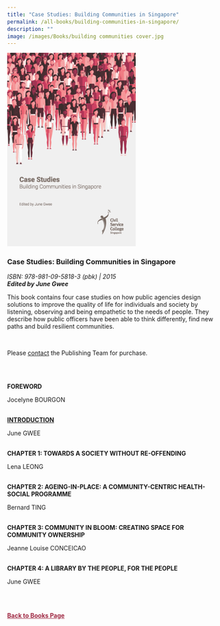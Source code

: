 ```yaml
---
title: "Case Studies: Building Communities in Singapore"
permalink: /all-books/building-communities-in-singapore/
description: ""
image: /images/Books/building communities cover.jpg
---
```

<style>

#book1 img	
{
width:300px;	
}

.button1 a
{
	color: #9f2943;
	font-weight:bold;
}

#chapter1,#chapter2, #chapter3,#chapter4, #foreword,#introduction
{
margin-top:30px;	
}
	
.back a
{
	color: #9f2943;
	font-weight: bold;
}	

	
</style>

<div id="book1">
<img src="/images/Books/building%20communities%20cover.jpg">
</div>	

<h3>Case Studies: Building Communities in Singapore</h3>
<i>ISBN: 978-981-09-5818-3 (pbk) | 2015</i><br>
<b><i>Edited by June Gwee</i></b>

<p>This book contains four case studies on how public agencies design solutions to improve the quality of life for individuals and society by listening, observing and being empathetic to the needs of people. They describe how public officers have been able to think differently, find new paths and build resilient communities.</p>
<br>
<p>Please <a target="_blank" href="https://go.gov.sg/csc-knowledge-enquiry">contact</a> the Publishing Team for purchase.</p>
<br>
<div id="foreword">
<p><b>FOREWORD</b></p>
Jocelyne BOURGON
</div>

<div id="introduction">
	<p><b><a target="_blank" href="/files/csc_case%20studies_building%20communities%20in%20singapore_intro.pdf">INTRODUCTION</a></b></p>
June GWEE
</div>


<div id="chapter1">
<p><b>CHAPTER 1: TOWARDS A SOCIETY WITHOUT RE-OFFENDING</b></p>
Lena LEONG
</div>

<div id="chapter2">
<p><b>CHAPTER 2: AGEING-IN-PLACE: A COMMUNITY-CENTRIC HEALTH-SOCIAL PROGRAMME</b></p>
Bernard TING
</div>

<div id="chapter3">
<p><b>CHAPTER 3: COMMUNITY IN BLOOM: CREATING SPACE FOR COMMUNITY OWNERSHIP</b></p>
Jeanne Louise CONCEICAO
</div>


<div id="chapter4">
<p><b>CHAPTER 4: A LIBRARY BY THE PEOPLE, FOR THE PEOPLE</b></p>
June GWEE
</div>

<br><br>

<div class="back">
<a href="/books/">Back to Books Page</a>	
</div>